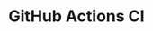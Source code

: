 # GitHub Actions CI
























































































































































































































































































































































































































































































































































































